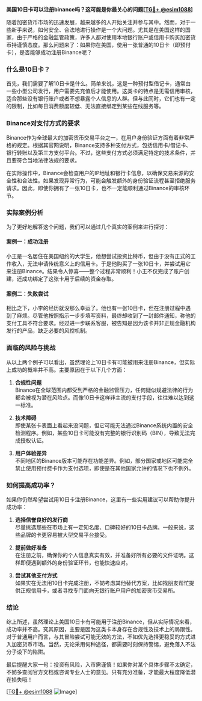 **美国10日卡可以注册binance吗？这可能是你最关心的问题[[TG💪+ @esim1088](https://t.me/s/esim1088)]**

随着加密货币市场的迅速发展，越来越多的人开始关注并参与其中。然而，对于一些新手来说，如何安全、合法地进行操作是一个大问题。尤其是在美国这样的国家，由于严格的金融监管政策，许多人都对使用本地银行账户或信用卡购买加密货币持谨慎态度。那么问题来了：如果你在美国，使用一张普通的10日卡（即预付卡），是否能够成功注册Binance呢？

### 什么是10日卡？

首先，我们需要了解10日卡是什么。简单来说，这是一种预付型借记卡，通常由一些小型公司发行，用户需要先充值后才能使用。这类卡的特点是无需信用审核，适合那些没有银行账户或者不想暴露个人信息的人群。但与此同时，它们也有一定的限制，比如每日消费额度较低、无法直接绑定到某些在线服务等。

### Binance对支付方式的要求

Binance作为全球最大的加密货币交易平台之一，在用户身份验证方面有着非常严格的规定。根据其官网说明，Binance支持多种支付方式，包括信用卡/借记卡、银行转账以及第三方支付平台。不过，这些支付方式必须满足特定的技术条件，并且要符合当地法律法规的要求。

在实际操作中，Binance会检查用户的IP地址和银行卡信息，以确保交易来源的安全性和合法性。如果发现异常行为，可能会触发额外的身份验证流程甚至拒绝服务请求。因此，即使你拥有了一张10日卡，也不一定能顺利通过Binance的审核环节。

### 实际案例分析

为了更好地解答这个问题，我们可以通过几个真实的案例来进行探讨：

#### 案例一：成功注册
小王是一名居住在美国纽约的大学生，他想尝试投资比特币，但由于没有正式的工作收入，无法申请传统意义上的信用卡。于是他购买了一张10日卡，并尝试用它来注册Binance。结果令人惊喜——整个过程非常顺利！小王不仅完成了账户创建，还成功绑定了这张卡用于后续的资金存取。

#### 案例二：失败尝试
相比之下，小李的经历就没那么幸运了。他也有一张10日卡，但在注册过程中遇到了麻烦。尽管他按照指示一步步填写资料，最终却收到了一封邮件通知，称他的支付工具不符合要求。经过进一步联系客服，被告知是因为该卡并非正规金融机构发行的产品，缺乏必要的风控机制。

### 面临的风险与挑战

从以上两个例子可以看出，虽然理论上10日卡有可能被用来注册Binance，但实际上成功的概率并不高。主要原因在于以下几个方面：

1. **合规性问题**  
   Binance在全球范围内都受到严格的金融监管压力，任何疑似规避法律的行为都会被视为潜在风险点。而像10日卡这样非主流的支付手段，往往难以达到这一标准。

2. **技术障碍**  
   即使某张卡表面上看起来没问题，但它可能无法通过Binance系统内置的安全检测程序。例如，某些10日卡可能没有完整的银行识别码（BIN），导致无法完成授权认证。

3. **用户体验差异**  
   不同地区的Binance版本可能存在功能差异。例如，部分国家或地区可能完全禁止使用预付费卡作为支付选项，即使是在其他国家允许的情况下也不例外。

### 如何提高成功率？

如果你仍然希望尝试用10日卡注册Binance，这里有一些实用建议可以帮助你提升成功率：

1. **选择信誉良好的发行商**  
   尽量挑选那些在市场上有一定知名度、口碑较好的10日卡品牌。一般来说，这些品牌的卡更容易被大型交易平台接受。

2. **提前做好准备**  
   在注册之前，确保你的个人信息真实有效，并准备好所有必要的文件证明。这样即便遇到额外的身份验证环节，也能快速应对。

3. **尝试其他支付方式**  
   如果实在无法用10日卡完成注册，不妨考虑其他替代方案，比如找朋友帮忙提供正规信用卡，或者寻找专门面向无银行账户用户的加密货币交易所。

### 结论

综上所述，虽然理论上美国10日卡有可能用于注册Binance，但从实际情况来看，成功率并不高。究其原因，主要是因为这类卡本身存在合规性及技术上的局限性。对于普通用户而言，与其冒险尝试可能无效的方法，不如优先选择更稳妥的方式进入加密货币市场。当然，无论采用何种途径，都需要时刻保持警惕，避免落入不法分子设下的陷阱。

最后提醒大家一句：投资有风险，入市需谨慎！如果你对某个具体步骤不太确定，不妨多查阅官方文档或咨询专业人士的意见。只有充分准备，才能最大程度降低潜在损失哦！

[[TG💪+ @esim1088](https://t.me/s/esim1088) ![Image](https://i.postimg.cc/4NQfJmqS/Snipaste-2025-05-13-00-14-12.png)]